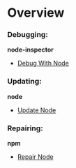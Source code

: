 Overview
===

### Debugging:

**node-inspector**

 - [Debug With Node](debugWithNode.md)

### Updating:

**node**

 - [Update Node](updateNode.md)

### Repairing:

**npm**

 - [Repair Node](repairNpm.md)
